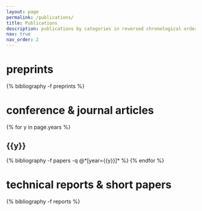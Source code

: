 ```yaml
---
layout: page
permalink: /publications/
title: Publications
description: publications by categories in reversed chronological order. generated by jekyll-scholar.
nav: true
nav_order: 2
---
```

<!-- _pages/publications.md -->
<div class="publications">

<!-- {% bibliography -f {{ site.scholar.bibliography }} %} -->

<h1>preprints</h1>

{% bibliography -f preprints %}

<h1>conference &amp; journal articles</h1>

{% for y in page.years %}
  <h2 class="year">{{y}}</h2>
  {% bibliography -f papers -q @*[year={{y}}]* %}
{% endfor %}

<h1>technical reports &amp; short papers</h1>

{% bibliography -f reports %}

</div>
